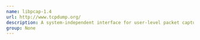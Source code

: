 ```yaml
---
name: libpcap-1.4
url: http://www.tcpdump.org/
description: A system-independent interface for user-level packet capture.
group: None
---
```

